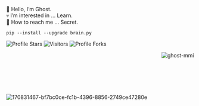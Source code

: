 👻 Hello, I’m Ghost.<br>
💀 I’m interested in ... Learn.<br>
💬 How to reach me ... Secret.<br>

```sh-session
pip --install --upgrade brain.py
```
<img src="https://img.shields.io/badge/dynamic/json?&label=%20Stars&color=781278&style=flat&style=for-the-badge&query=%24.stars&url=https://api.github-star-counter.workers.dev/user/Ghost-MMI" alt="Profile Stars"></a>
<img src="https://komarev.com/ghpvc/?username=Ghost-MMI&label=Profile%20Views&color=781278&style=flat&label=Visitors" alt="Visitors"></a>
<img src="https://img.shields.io/badge/dynamic/json?&label=%20Forks&color=781278&style=flat&style=for-the-badge&query=%24.forks&url=https://api.github-star-counter.workers.dev/user/Ghost-MMI" alt="Profile Forks"></a>

</a><img align="right" src="https://github-readme-stats.vercel.app/api/top-langs?username=Ghost-MMI&count_private=true&hide=procfile,css&theme=dark&border_color=000000&cache_seconds=1800&layout=compact&langs_count=10&custom_title=Most Used Coding Languages" alt="ghost-mmi" /> </p><br>

<br><br><br>





<br>![170831467-bf7bc0ce-fc1b-4396-8856-2749ce47280e](https://user-images.githubusercontent.com/89956771/178134569-5be7b0c7-4087-48dd-9c02-1f80d705b42f.gif)

